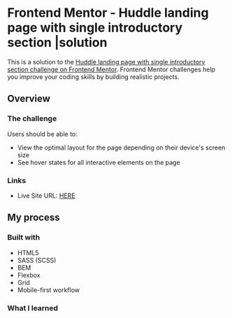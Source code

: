 # Frontend Mentor - Huddle landing page with single introductory section |solution

This is a solution to the [Huddle landing page with single introductory section challenge on Frontend Mentor](https://www.frontendmentor.io/challenges/huddle-landing-page-with-a-single-introductory-section-B_2Wvxgi0). Frontend Mentor challenges help you improve your coding skills by building realistic projects.

## Overview

### The challenge

Users should be able to:

- View the optimal layout for the page depending on their device's screen size
- See hover states for all interactive elements on the page

### Links

- Live Site URL: [HERE](https://radoslawlagan.github.io/Huddle-landing-page/)

## My process

### Built with

- HTML5
- SASS (SCSS)
- BEM
- Flexbox
- Grid
- Mobile-first workflow

### What I learned
